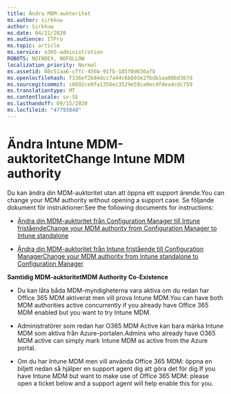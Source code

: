 ```yaml
---
title: Ändra MDM-auktoritet
ms.author: sirkkuw
author: Sirkkuw
ms.date: 04/21/2020
ms.audience: ITPro
ms.topic: article
ms.service: o365-administration
ROBOTS: NOINDEX, NOFOLLOW
localization_priority: Normal
ms.assetid: 08c51aa6-cffc-456b-91fb-185f0d636afb
ms.openlocfilehash: f336ef2b84dcc7a44c6b603e2fbdb1aa08bd367d
ms.sourcegitcommit: c6692ce0fa1358ec3529e59ca0ecdfdea4cdc759
ms.translationtype: MT
ms.contentlocale: sv-SE
ms.lasthandoff: 09/15/2020
ms.locfileid: "47793848"
---
```

# <a name="change-intune-mdm-authority"></a><span data-ttu-id="c8f77-102">Ändra Intune MDM-auktoritet</span><span class="sxs-lookup"><span data-stu-id="c8f77-102">Change Intune MDM authority</span></span>

<span data-ttu-id="c8f77-103">Du kan ändra din MDM-auktoritet utan att öppna ett support ärende.</span><span class="sxs-lookup"><span data-stu-id="c8f77-103">You can change your MDM authority without opening a support case.</span></span> <span data-ttu-id="c8f77-104">Se följande dokument för instruktioner:</span><span class="sxs-lookup"><span data-stu-id="c8f77-104">See the following documents for instructions:</span></span>
  
- [<span data-ttu-id="c8f77-105">Ändra din MDM-auktoritet från Configuration Manager till Intune fristående</span><span class="sxs-lookup"><span data-stu-id="c8f77-105">Change your MDM authority from Configuration Manager to Intune standalone</span></span>](https://docs.microsoft.com/configmgr/mdm/deploy-use/migrate-change-mdm-authority)
    
- [<span data-ttu-id="c8f77-106">Ändra din MDM-auktoritet från Intune fristående till Configuration Manager</span><span class="sxs-lookup"><span data-stu-id="c8f77-106">Change your MDM authority from Intune standalone to Configuration Manager</span></span>](https://docs.microsoft.com/configmgr/mdm/deploy-use/change-mdm-authority)
    
 <span data-ttu-id="c8f77-107">**Samtidig MDM-auktoritet**</span><span class="sxs-lookup"><span data-stu-id="c8f77-107">**MDM Authority Co-Existence**</span></span>
  
- <span data-ttu-id="c8f77-108">Du kan låta båda MDM-myndigheterna vara aktiva om du redan har Office 365 MDM aktiverat men vill prova Intune MDM.</span><span class="sxs-lookup"><span data-stu-id="c8f77-108">You can have both MDM authorities active concurrently if you already have Office 365 MDM enabled but you want to try Intune MDM.</span></span>
    
- <span data-ttu-id="c8f77-109">Administratörer som redan har O365 MDM Active kan bara märka Intune MDM som aktiva från Azure-portalen.</span><span class="sxs-lookup"><span data-stu-id="c8f77-109">Admins who already have O365 MDM active can simply mark Intune MDM as active from the Azure portal.</span></span>
    
- <span data-ttu-id="c8f77-110">Om du har Intune MDM men vill använda Office 365 MDM: öppna en biljett nedan så hjälper en support agent dig att göra det för dig.</span><span class="sxs-lookup"><span data-stu-id="c8f77-110">If you have Intune MDM but want to make use of Office 365 MDM: please open a ticket below and a support agent will help enable this for you.</span></span>
    

